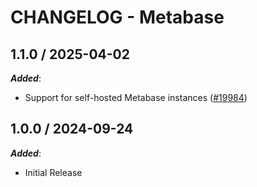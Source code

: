 # CHANGELOG - Metabase

## 1.1.0 / 2025-04-02

***Added***:

* Support for self-hosted Metabase instances ([#19984](https://github.com/DataDog/integrations-core/pull/19984))

## 1.0.0 / 2024-09-24

***Added***:

* Initial Release
